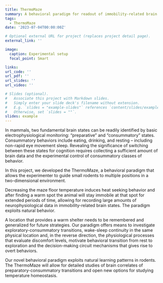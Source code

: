 ```yaml
---
title: ThermoMaze
summary: A behavioral paradigm for readout of immobility-related brain events.
tags:
  - ThermoMaze
date: '2023-07-04T00:00:00Z'

# Optional external URL for project (replaces project detail page).
external_link: ''

image:
  caption: Experimental setup
  focal_point: Smart

links:
url_code: ''
url_pdf: ''
url_slides: ''
url_video: ''

# Slides (optional).
#   Associate this project with Markdown slides.
#   Simply enter your slide deck's filename without extension.
#   E.g. `slides = "example-slides"` references `content/slides/example-slides.md`.
#   Otherwise, set `slides = ""`.
slides: example
---
```


In mammals, two fundamental brain states can be readily identified by basic electrophysiological monitoring: “preparative” and “consummatory” states. Consummatory behaviors include eating, drinking, and resting – including non-rapid eye movement sleep. Revealing the significance of switching between these states for cognition requires collecting a sufficient amount of brain data and the experimental control of consummatory classes of behavior.

In this project, we developed the ThermoMaze, a behavioral paradigm that allows the experimenter to guide small rodents to multiple positions in a two-dimensional environment. 

Decreasing the maze floor temperature induces heat seeking behavior and after finding a warm spot the animal will stay immobile at that spot for extended periods of time, allowing for recording large amounts of neurophysiological data in immobility-related brain states. The paradigm exploits natural behavior.

A location that provides a warm shelter needs to be remembered and generalized for future strategies. Our paradigm offers means to investigate exploratory-consummatory transitions, wake-sleep continuity in the same physical location and, in the reverse direction, the physiological processes that evaluate discomfort levels, motivate behavioral transition from rest to exploration and the decision-making circuit mechanisms that gives rise to overt behaviors.

Our novel behavioral paradigm exploits natural learning patterns in rodents. The ThermoMaze will allow for detailed studies of brain correlates of preparatory-consummatory transitions and open new options for studying temperature homeostasis.


